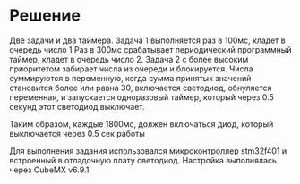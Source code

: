# Решение
Две задачи и два таймера.
Задача 1 выполняется раз в 100мс, кладет в очередь число 1
Раз в 300мс срабатывает периодический программный таймер, кладет в очередь число 2.
Задача 2 с более высоким приоритетом забирает числа из очереди и блокируется. Числа суммируются в переменную, когда сумма принятых значений становится более или равна 30, включается светодиод, обнуляется переменная, и запускается одноразовый таймер, который через 0.5 секунд этот светодиод выключает.

Таким образом, каждые 1800мс, должен включаться диод, который выключается через 0.5 сек работы

Для выполнения задания использовался микроконтроллер stm32f401 и встроенный в отладочную плату светодиод. Настройка выполнялась через CubeMX v6.9.1
